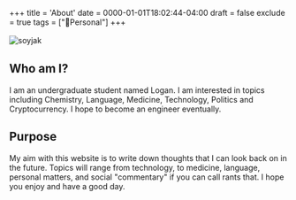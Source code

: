+++
title = 'About'
date = 0000-01-01T18:02:44-04:00
draft = false
exclude = true
tags = ["🧑Personal"]
+++

![soyjak](/pics/boring.png)
ㅤ
## Who am I?

I am an undergraduate student named Logan. I am interested in topics including Chemistry, Language, Medicine, Technology, Politics and Cryptocurrency. I hope to become an engineer eventually. 

## Purpose
My aim with this website is to write down thoughts that I can look back on in the future. Topics will range from technology, to medicine, language, personal matters, and social "commentary" if you can call rants that. I hope you enjoy and have a good day.